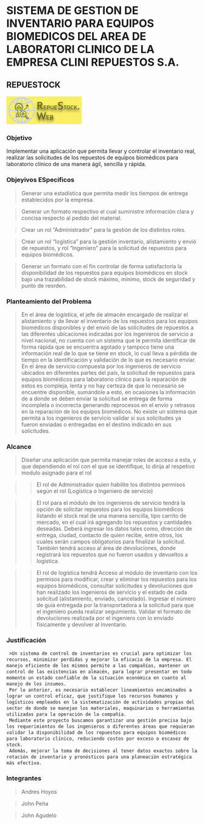 # SISTEMA DE GESTION DE INVENTARIO PARA EQUIPOS BIOMEDICOS DEL AREA DE LABORATORI CLINICO DE LA EMPRESA CLINI REPUESTOS S.A.
## REPUESTOCK
![alt text](https://github.com/Repuestock2826216/Repuestock/blob/Testing/TRIMESTRE%20II/LogoRepuestock.jpeg)
### Objetivo
Implementar una aplicación que permita llevar y controlar el inventario real, realizar las solicitudes de los repuestos de equipos biomédicos para laboratorio clínico de una manera ágil, sencilla y rápida.
### Objeyivos ESpecificos
>Generar una estadística que permita medir los tiempos de entrega establecidos por la empresa.

>Generar un formato respectivo el cual suministre información clara y concisa respecto al pedido del material.

>Crear un rol “Administrador” para la gestión de los distintos roles.

>Crear un rol “logística” para la gestión inventario, alistamiento y envió de repuestos, y rol “Ingeniero” para la solicitud de repuestos para equipos biomédicos.

>Generar un formato con el fin controlar de forma satisfactoria la disponibilidad de los repuestos para equipos biomédicos en stock bajo una trazabilidad de stock máximo, mínimo, stock de seguridad y punto de reorden.

### Planteamiento del Problema

>En el área de logística, el jefe de almacén encargado de realizar el alistamiento y de llevar el inventario de los repuestos para los equipos biomédicos disponibles y del envió de las solicitudes de repuestos a las diferentes ubicaciones indicadas por los ingenieros de servicio a nivel nacional, no cuenta con un sistema que le permita identificar de forma rápida que se encuentra agotado y tampoco tiene una información real de lo que se tiene en stock, lo cual lleva a pérdida de tiempo en la identificación y validación de lo que es necesario enviar.      
En el área de servicio compuesta por los ingenieros de servicio ubicados en diferentes partes del país, la solicitud de repuestos para equipos biomédicos para laboratorio clínico para la reparación de estos es compleja, lenta y no hay certeza de que lo necesario se encuentre disponible, sumándole a esto, en ocasiones la información de a donde se deben enviar la solicitud se entrega de forma incompleta o incorrecta generando reprocesos en el envío y retrasos en la reparación de los equipos biomédicos. No existe un sistema que permita a los ingenieros de servicio validar si sus solicitudes ya fueron enviadas o entregadas en el destino indicado en sus solicitudes.


### Alcance
>Diseñar una aplicación que permita manejar roles de acceso a esta, y que dependiendo el rol con el que se identifique, lo dirija al respetivo modulo asignado para el rol

>>El rol de Administrador quien habilite los distintos permisos según el rol (Logística o Ingeniero de servicio)

>>El rol para el módulo de los ingenieros de servicio tendrá la opción de solicitar repuestos para los equipos biomédicos listando el stock real de una manera sencilla, tipo carrito de mercado, en el cual irá agregando los repuestos y cantidades deseadas. Deberá ingresar los datos tales como, dirección de entrega, ciudad, contacto de quien recibe, entre otros, los cuales serán campos obligatorios para finalizar la solicitud. También tendrá acceso al área de devoluciones, donde registrará los repuestos que no fueron usados y devueltos a logística.

>>El rol de logística tendrá Acceso al módulo de inventario con los permisos para modificar, crear y eliminar los repuestos para los equipos biomédicos, consultar solicitudes y devoluciones que han realizado los ingenieros de servicio y el estado de cada solicitud (alistamiento, enviado, cancelado). Ingresar el número de guía entregada por la transportadora a la solicitud para que el ingeniero pueda realizar seguimiento. Validar el formato de devoluciones realizada por el ingeniero con lo enviado físicamente y devolver al inventario.

### Justificación

     >Un sistema de control de inventarios es crucial para optimizar los recursos, minimizar perdidas y mejorar la eficacia de la empresa. El manejo eficiente de los mismos permite a las compañías, mantener un control de las existencias en almacén, para lograr presentar en todo momento un estado confiable de la situación económica en cuanto al manejo de los insumos. 
     Por lo anterior, es necesario establecer lineamientos encaminados a lograr un control eficaz, que justifique los recursos humanos y logísticos empleados en la sistematización de actividades propias del sector de donde se manejan los materiales, maquinarias o herramientas utilizadas para la operación de la compañía.
     Mediante este proyecto buscamos garantizar una gestión precisa bajo los requerimientos de los ingenieros o diferentes áreas que requieran validar la disponibilidad de los repuestos para equipos biomédicos para laboratorio clínico, reduciendo costos por exceso o escasez de stock. 
     Además, mejorar la toma de decisiones al tener datos exactos sobre la rotación de inventario y pronósticos para una planeación estratégica más efectiva.  

### Integrantes
>Andres Hoyos

>John Peña

>John Agudelo




